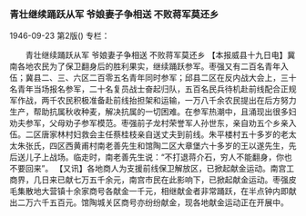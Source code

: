 ### 青壮继续踊跃从军  爷娘妻子争相送  不败蒋军莫还乡

1946-09-23
第2版()
专栏：

　　青壮继续踊跃从军
    爷娘妻子争相送
    不败蒋军莫还乡
    【本报威县十九日电】冀南各地农民为了保卫翻身后的胜利果实，继续踊跃参军。枣强又有二百名青年入伍；冀县二、三、六区二百零五名青年同时参军；邱县二区在反内战大会上，三十名青年当场报名参军，二十名复员战士奋起归队，五百名民兵待机赴前线配合正规军作战，两千农民积极准备赴前线抬担架和运输，一万八千余农民提出在后方努力生产，帮助抗属秋收种麦，解决抗属的一切困难。在参军热潮中，且涌现出很多妇劝夫参军，父母劝子参军模范。枣强前子龙村荣誉军人孙世东，亲自劝五个乡亲入伍。二区唐家林村妇救会主任蔡桂枝亲自送丈夫到前线。朱平楼村五十多岁的老太太朱张氏，四区西黄甫村南老善先生和馆陶二区大章堡六十多岁的王以遂先生，先后送儿子上战场。临走时，南老善先生说：“不打退蒋介石，穷人不能翻身，你也不要回来”。
    【又讯】各地商人为支援前线保卫解放区，已掀起献金运动。南宫工商界，几日来已献七万五千余元，南宫市民在此影响下，已掀起献金运动。枣强皮毛集散地大营镇十余家商号各献金一千元，相继献金者非常踊跃，在半点钟内即献出二万六千五百元。馆陶城关区商号亦纷纷献金，现各地献金运动正在开展中。
